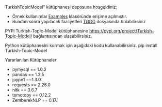 TurkishTopicModel" kütüphanesi deposuna hoşgeldiniz;<br>
<ul>
  <li>Örnek kullanımlar <a href="https://github.com/cimenwd/TurkishTopicModel/blob/main/Examples">Examples</a> klasöründe erişime açılmıştır.</li>
  <li>Bundan sonra yapılacak faaliyetleri <a href="https://github.com/cimenwd/TurkishTopicModel/blob/main/TODO">TODO</a> dosyasında bulabilirsiniz</li>
</ul>

PYPI Turkish-Topic-Model kütüphanesine <a href="https://pypi.org/project/Turkish-Topic-Model/">https://pypi.org/project/Turkish-Topic-Model/</a> bağlantısından ulaşabilirsiniz.

Python kütüphanesini kurmak için aşağıdaki kodu kullanabilirsiniz.
pip install Turkish-Topic-Model


Yararlanılan Kütüphaneler
<ul>
  <li>pymysql == 1.0.2</li>
 <li>pandas == 1.3.5</li>
 <li>jpype1 ==1.3.0</li>
 <li>requests == 2.26.0</li>
 <li>nltk == 3.6.7</li>
 <li>tomotopy == 0.12.2</li>
   <li>ZemberekNLP == 0.17.1</li>
  </ul>

